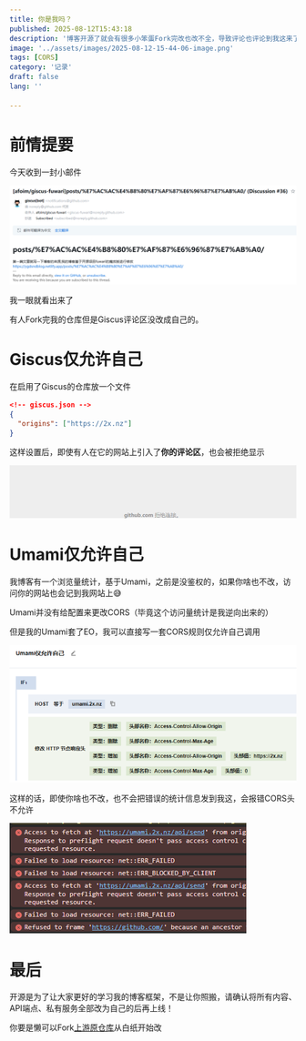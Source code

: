 ```yaml
---
title: 你是我吗？
published: 2025-08-12T15:43:18
description: '博客开源了就会有很多小笨蛋Fork完改也改不全，导致评论也评论到我这来了，浏览量统计也来我这来了😅'
image: '../assets/images/2025-08-12-15-44-06-image.png'
tags: [CORS]
category: '记录'
draft: false 
lang: ''

---
```


# 前情提要

今天收到一封小邮件

![](../assets/images/2025-08-12-15-45-18-image.png)

我一眼就看出来了

有人Fork完我的仓库但是Giscus评论区没改成自己的。

# Giscus仅允许自己

在启用了Giscus的仓库放一个文件

```json
<!-- giscus.json -->
{
  "origins": ["https://2x.nz"]
}
```

这样设置后，即使有人在它的网站上引入了**你的评论区**，也会被拒绝显示

![](../assets/images/2025-08-12-15-48-23-image.png)

# Umami仅允许自己

我博客有一个浏览量统计，基于Umami，之前是没鉴权的，如果你啥也不改，访问你的网站也会记到我网站上😅

Umami并没有给配置来更改CORS（毕竟这个访问量统计是我逆向出来的）

但是我的Umami套了EO，我可以直接写一套CORS规则仅允许自己调用

![](../assets/images/2025-08-12-15-50-25-image.png)

这样的话，即使你啥也不改，也不会把错误的统计信息发到我这，会报错CORS头不允许

![](../assets/images/2025-08-12-15-51-04-image.png)

# 最后

开源是为了让大家更好的学习我的博客框架，不是让你照搬，请确认将所有内容、API端点、私有服务全部改为自己的后再上线！

你要是懒可以Fork[上游原仓库](https://github.com/saicaca/fuwari)从白纸开始改

